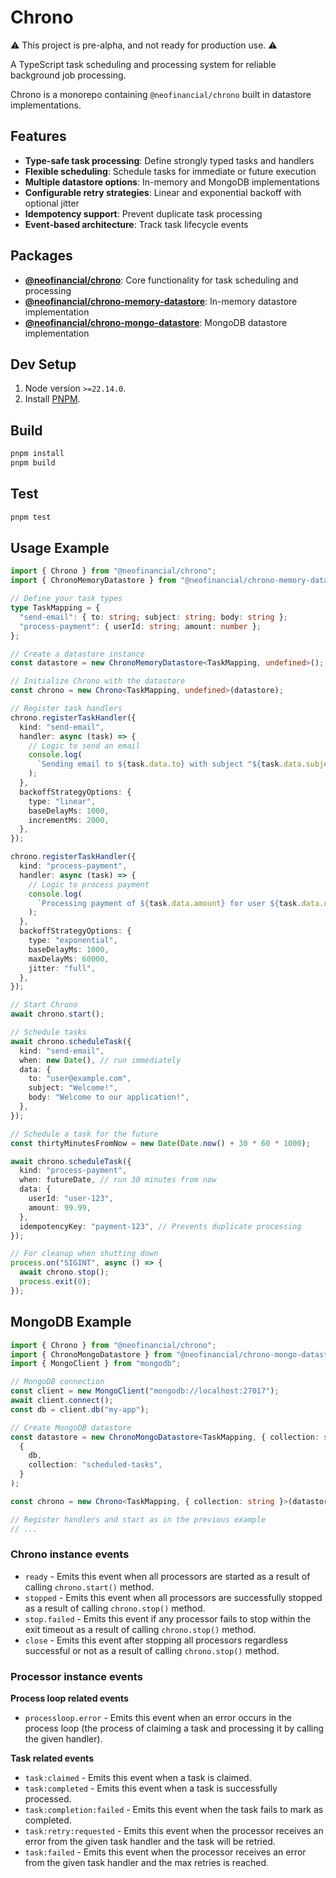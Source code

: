 # Chrono

⚠️ This project is pre-alpha, and not ready for production use. ⚠️

A TypeScript task scheduling and processing system for reliable background job processing.

Chrono is a monorepo containing `@neofinancial/chrono` built in datastore implementations.

## Features

- **Type-safe task processing**: Define strongly typed tasks and handlers
- **Flexible scheduling**: Schedule tasks for immediate or future execution
- **Multiple datastore options**: In-memory and MongoDB implementations
- **Configurable retry strategies**: Linear and exponential backoff with optional jitter
- **Idempotency support**: Prevent duplicate task processing
- **Event-based architecture**: Track task lifecycle events

## Packages

- **[@neofinancial/chrono](packages/chrono-core)**: Core functionality for task scheduling and processing
- **[@neofinancial/chrono-memory-datastore](packages/chrono-memory-datastore)**: In-memory datastore implementation
- **[@neofinancial/chrono-mongo-datastore](packages/chrono-mongo-datastore)**: MongoDB datastore implementation

## Dev Setup

1. Node version `>=22.14.0`.
1. Install [PNPM](https://pnpm.io/installation#using-corepack).

## Build

```sh
pnpm install
pnpm build
```

## Test

```sh
pnpm test
```

## Usage Example

```typescript
import { Chrono } from "@neofinancial/chrono";
import { ChronoMemoryDatastore } from "@neofinancial/chrono-memory-datastore";

// Define your task types
type TaskMapping = {
  "send-email": { to: string; subject: string; body: string };
  "process-payment": { userId: string; amount: number };
};

// Create a datastore instance
const datastore = new ChronoMemoryDatastore<TaskMapping, undefined>();

// Initialize Chrono with the datastore
const chrono = new Chrono<TaskMapping, undefined>(datastore);

// Register task handlers
chrono.registerTaskHandler({
  kind: "send-email",
  handler: async (task) => {
    // Logic to send an email
    console.log(
      `Sending email to ${task.data.to} with subject "${task.data.subject}"`
    );
  },
  backoffStrategyOptions: {
    type: "linear",
    baseDelayMs: 1000,
    incrementMs: 2000,
  },
});

chrono.registerTaskHandler({
  kind: "process-payment",
  handler: async (task) => {
    // Logic to process payment
    console.log(
      `Processing payment of ${task.data.amount} for user ${task.data.userId}`
    );
  },
  backoffStrategyOptions: {
    type: "exponential",
    baseDelayMs: 1000,
    maxDelayMs: 60000,
    jitter: "full",
  },
});

// Start Chrono
await chrono.start();

// Schedule tasks
await chrono.scheduleTask({
  kind: "send-email",
  when: new Date(), // run immediately
  data: {
    to: "user@example.com",
    subject: "Welcome!",
    body: "Welcome to our application!",
  },
});

// Schedule a task for the future
const thirtyMinutesFromNow = new Date(Date.now() + 30 * 60 * 1000);

await chrono.scheduleTask({
  kind: "process-payment",
  when: futureDate, // run 30 minutes from now
  data: {
    userId: "user-123",
    amount: 99.99,
  },
  idempotencyKey: "payment-123", // Prevents duplicate processing
});

// For cleanup when shutting down
process.on("SIGINT", async () => {
  await chrono.stop();
  process.exit(0);
});
```

## MongoDB Example

```typescript
import { Chrono } from "@neofinancial/chrono";
import { ChronoMongoDatastore } from "@neofinancial/chrono-mongo-datastore";
import { MongoClient } from "mongodb";

// MongoDB connection
const client = new MongoClient("mongodb://localhost:27017");
await client.connect();
const db = client.db("my-app");

// Create MongoDB datastore
const datastore = new ChronoMongoDatastore<TaskMapping, { collection: string }>(
  {
    db,
    collection: "scheduled-tasks",
  }
);

const chrono = new Chrono<TaskMapping, { collection: string }>(datastore);

// Register handlers and start as in the previous example
// ...
```

### Chrono instance events

- `ready` - Emits this event when all processors are started as a result of calling `chrono.start()` method.
- `stopped` - Emits this event when all processors are successfully stopped as a result of calling `chrono.stop()` method.
- `stop.failed` - Emits this event if any processor fails to stop within the exit timeout as a result of calling `chrono.stop()` method.
- `close` - Emits this event after stopping all processors regardless successful or not as a result of calling `chrono.stop()` method.

### Processor instance events

**Process loop related events**

- `processloop.error` - Emits this event when an error occurs in the process loop (the process of claiming a task and processing it by calling the given handler).

**Task related events**
- `task:claimed` - Emits this event when a task is claimed.
- `task:completed` - Emits this event when a task is successfully processed.
- `task:completion:failed` -  Emits this event when the task fails to mark as completed.
- `task:retry:requested` - Emits this event when the processor receives an error from the given task handler and the task will be retried.
- `task:failed` - Emits this event when the processor receives an error from the given task handler and the max retries is reached.